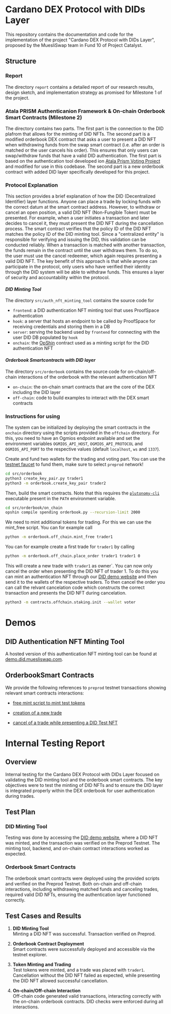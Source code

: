 # Cardano DEX Protocol with DIDs Layer

This repository contains the documentation and code for the implementation
of the project "Cardano DEX Protocol with DIDs Layer", proposed by the MuesliSwap team
in Fund 10 of Project Catalyst. 

## Structure

### Report

The directory `report` contains a detailed report of our research results, design sketch,
and implementation strategy as promised for Milestone 1 of the project.

### Atala PRISM Authenticanion Framework & On-chain Orderbook Smart Contracts  (Milestone 2)

The directory contains two parts. The first part is the connection to the DID plafrom that allows for the minting of DID NFTs. The second part is a modified orderbook DEX contract that asks a user to present a DID NFT when withdrawing funds from the swap smart contract (i.e. after an order is matched or the user cancels his order). This ensures that only users can swap/withdraw funds that have a valid DID authentication. The first part is based on the authentication tool developed ion [Atala Prism Voting Project](https://projectcatalyst.io/funds/10/f10-atala-prism-launch-ecosystem/dao-governance-x-atala-prism-by-muesliswap) and modified for use in this codebase. The second part is a new orderbook contract with added DID layer specifically developed for this project. 

### Protocol Explanation
This section provides a brief explanation of how the DID (Decentralized Identifier) layer functions. Anyone can place a trade by locking funds with the correct datum at the smart contract address. However, to withdraw or cancel an open position, a valid DID NFT (Non-Fungible Token) must be presented. For example, when a user initiates a transaction and later decides to cancel it, they must present the DID NFT during the cancellation process. The smart contract verifies that the policy ID of the DID NFT matches the policy ID of the DID minting tool. Since a "centralized entity" is responsible for verifying and issuing the DID, this validation can be conducted reliably. When a transaction is matched with another transaction, the funds remain in the contract until the user withdraws them. To do so, the user must use the cancel redeemer, which again requires presenting a valid DID NFT. The key benefit of this approach is that while anyone can participate in the protocol, only users who have verified their identity through the DID system will be able to withdraw funds. This ensures a layer of security and accountability within the protocol.


#### *DID Minting Tool*
The directory `src/auth_nft_minting_tool` contains the source code for
 - `frontend`: a DID authentication NFT minting tool that uses ProofSpace authentication
 - `hook`: a server that hosts an endpoint to be called by ProofSpace for receiving credentials and storing them in a DB
 - `server`: serving the backend used by `frontend` for connecting with the user DID DB populated by `hook`
 - `onchain`: the [OpShin](https://github.com/OpShin) contract used as a minting script for the DID authentication NFT

#### *Orderbook Smartcontracts with DID layer*
The directory `src/orderbook` contains the source code for on-chain/off-chain interactions of the orderbook with the relevant authentication NFT
 - `on-chain`: the on-chain smart contracts that are the core of the DEX including the DID layer
 - `off-chain`: code to build examples to interact with the DEX smart contracts 


### Instructions for using 

The system can be initialized by deploying the smart contracts in the `onchain` directory using the scripts provided in the `offchain` directory.
For this, you need to have an Ogmios endpoint available and set the environment variables `OGMIOS_API_HOST`, `OGMIOS_API_PROTOCOL` and `OGMIOS_API_PORT` to the respective values (default `localhost`, `ws` and `1337`). 

Create and fund two wallets for the trading and voting part.
You can use the [testnet faucet](https://docs.cardano.org/cardano-testnet/tools/faucet/) to fund them, make sure to select `preprod` network!

```bash
cd src/orderbook
python3 create_key_pair.py trader1
python3 -m orderbook.create_key_pair trader2
```

Then, build the smart contracts. Note that this requires the [`plutonomy-cli`](https://github.com/OpShin/plutonomy-cli) executable present in the `PATH` environment variable.

```bash
cd src/orderbook/on_chain
opshin compile spending orderbook.py --recursion-limit 2000
``` 

We need to mint additional tokens for trading. For this we can use the mint_free script. You can for example call

```bash
python -m orderbook.off_chain.mint_free trader1

```

You can for example create a first trade for `trader1` by calling

```bash
python -m orderbook.off_chain.place_order trader1 trader1 0

```

This will create a new trade with `trader1` as owner`. You can now only cancel the order when presenting the DID NFT of trader 1. To do this you can mint an authentication NFT through our [DID demo website](https://demo.did.muesliswap.com) and then send it to the wallets of the respective traders. To then cancel the order you can call the relvant cancelation code which constructs the correct transaction and presents the DID NFT during cancelation. 

```bash
python3 -m contracts.offchain.staking.init --wallet voter
```

# Demos

## DID Authentication NFT Minting Tool

A hosted version of this authentication NFT minting tool can be found at [demo.did.muesliswap.com](https://demo.did.muesliswap.com).

## OrderbookSmart Contracts

We provide the following references to `preprod` testnet transactions showing relevant smart contracts interactions:


- [free mint script to mint test tokens](https://preprod.cexplorer.io/tx/6fe661e5206ab682c8289232c4bc2e2afb72fd640f127e9c669e6a013f0ff795)

- [creation of a new trade](https://preprod.cexplorer.io/tx/66073272374be9e8b2f006a6d858a5792838bce2fdb3d975e26207f874b7fd01)

- [cancel of a trade while presenting a DID Test NFT](https://preprod.cexplorer.io/tx/493b5d334a75d9655f749a027978d452f2a5b799f4622455cc0f0db359ac4148)

# Internal Testing Report

## Overview

Internal testing for the Cardano DEX Protocol with DIDs Layer focused on validating the DID minting tool and the orderbook smart contracts. The key objectives were to test the minting of DID NFTs and to ensure the DID layer is integrated properly within the DEX orderbook for user authentication during trades.

## Test Plan

### DID Minting Tool
Testing was done by accessing the [DID demo website](https://demo.did.muesliswap.com), where a DID NFT was minted, and the transaction was verified on the Preprod Testnet. The minting tool, backend, and on-chain contract interactions worked as expected.

### Orderbook Smart Contracts
The orderbook smart contracts were deployed using the provided scripts and verified on the Preprod Testnet. Both on-chain and off-chain interactions, including withdrawing matched funds and canceling trades, required valid DID NFTs, ensuring the authentication layer functioned correctly.

## Test Cases and Results

1. **DID Minting Tool**  
   Minting a DID NFT was successful. Transaction verified on Preprod.

2. **Orderbook Contract Deployment**  
   Smart contracts were successfully deployed and accessible via the testnet explorer.

3. **Token Minting and Trading**  
   Test tokens were minted, and a trade was placed with `trader1`. Cancellation without the DID NFT failed as expected, while presenting the DID NFT allowed successful cancellation.

4. **On-chain/Off-chain Interaction**  
   Off-chain code generated valid transactions, interacting correctly with the on-chain orderbook contracts. DID checks were enforced during all interactions.
